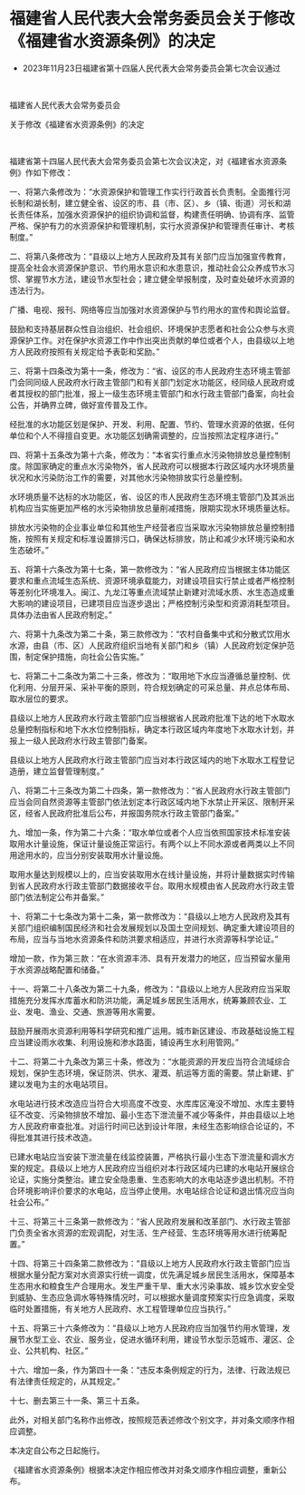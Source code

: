 # 福建省人民代表大会常务委员会关于修改《福建省水资源条例》的决定

- 2023年11月23日福建省第十四届人民代表大会常务委员会第七次会议通过

<!-- INFO END -->

​

福建省人民代表大会常务委员会

关于修改《福建省水资源条例》的决定

​

福建省第十四届人民代表大会常务委员会第七次会议决定，对《福建省水资源条例》作如下修改：

一、将第六条修改为：“水资源保护和管理工作实行行政首长负责制。全面推行河长制和湖长制，建立健全省、设区的市、县（市、区）、乡（镇、街道）河长和湖长责任体系，加强水资源保护的组织协调和监督，构建责任明确、协调有序、监管严格、保护有力的水资源保护和管理机制，实行水资源保护和管理责任审计、考核制度。”

二、将第八条修改为：“县级以上地方人民政府及其有关部门应当加强宣传教育，提高全社会水资源保护意识、节约用水意识和水患意识，推动社会公众养成节水习惯、掌握节水方法，建设节水型社会；建立健全举报制度，及时查处破坏水资源的违法行为。

广播、电视、报刊、网络等应当加强对水资源保护与节约用水的宣传和舆论监督。

鼓励和支持基层群众性自治组织、社会组织、环境保护志愿者和社会公众参与水资源保护工作。对在保护水资源工作中作出突出贡献的单位或者个人，由县级以上地方人民政府按照有关规定给予表彰和奖励。”

三、将第十四条改为第十一条，修改为：“省、设区的市人民政府生态环境主管部门会同同级人民政府水行政主管部门和有关部门划定水功能区，经同级人民政府或者其授权的部门批准，报上一级生态环境主管部门和水行政主管部门备案，向社会公告，并确界立碑，做好宣传普及工作。

经批准的水功能区划是保护、开发、利用、配置、节约、管理水资源的依据，任何单位和个人不得擅自变更。水功能区划确需调整的，应当按照法定程序进行。”

四、将第十五条改为第十六条，修改为：“本省实行重点水污染物排放总量控制制度。除国家确定的重点水污染物外，省人民政府可以根据本行政区域内水环境质量状况和水污染防治工作的需要，对其他水污染物排放实行总量控制。

水环境质量不达标的水功能区，省、设区的市人民政府生态环境主管部门及其派出机构应当实施更加严格的水污染物排放总量削减措施，限期实现水环境质量达标。

排放水污染物的企业事业单位和其他生产经营者应当采取水污染物排放总量控制措施，按照有关规定和标准设置排污口，确保达标排放，防止和减少水环境污染和水生态破坏。”

五、将第十六条改为第十七条，第一款修改为：“省人民政府应当根据主体功能区要求和重点流域生态系统、资源环境承载能力，对建设项目实行禁止或者严格控制等差别化环境准入。闽江、九龙江等重点流域禁止新建对流域水质、水生态造成重大影响的建设项目，已建项目应当逐步退出；严格控制污染型和资源消耗型项目。具体办法由省人民政府制定。”

六、将第十九条改为第二十条，第三款修改为：“农村自备集中式和分散式饮用水水源，由县（市、区）人民政府组织当地有关部门和乡（镇）人民政府划定保护范围，制定保护措施，向社会公告实施。”

七、将第二十二条改为第二十三条，修改为：“取用地下水应当遵循总量控制、优化利用、分层开采、采补平衡的原则，符合规划确定的可采总量、井点总体布局、取水层位的要求。

县级以上地方人民政府水行政主管部门应当根据省人民政府批准下达的地下水取水总量控制指标和地下水水位控制指标，确定本行政区域内年度地下水取水计划，并报上一级人民政府水行政主管部门备案。

县级以上地方人民政府水行政主管部门应当对本行政区域内的地下水取水工程登记造册，建立监督管理制度。”

八、将第二十三条改为第二十四条，第一款修改为：“省人民政府水行政主管部门应当会同自然资源等主管部门依法划定本行政区域内地下水禁止开采区、限制开采区，经省人民政府批准后公布，并报国务院水行政主管部门备案。”

九、增加一条，作为第二十六条：“取水单位或者个人应当依照国家技术标准安装取用水计量设施，保证计量设施正常运行。有两个以上不同水源或者两类以上不同用途用水的，应当分别安装取用水计量设施。

取用水量达到规模以上的，应当安装取用水在线计量设施，并将计量数据实时传输到省人民政府水行政主管部门数据接收平台。取用水规模由省人民政府水行政主管部门依法制定公布并备案。”

十、将第二十七条改为第十二条，第一款修改为：“县级以上地方人民政府及其有关部门组织编制国民经济和社会发展规划以及国土空间规划、确定重大建设项目的布局，应当与当地水资源条件和防洪要求相适应，并进行水资源等科学论证。”

增加一款，作为第三款：“在水资源丰沛、具有开发潜力的地区，应当预留水量用于水资源战略配置和储备。”

十一、将第二十八条改为第二十九条，修改为：“县级以上地方人民政府应当采取措施充分发挥水库蓄水和防洪功能，满足城乡居民生活用水，统筹兼顾农业、工业、发电、渔业、交通、旅游等用水需要。

鼓励开展雨水资源利用等科学研究和推广运用。城市新区建设、市政基础设施工程应当建设雨水收集、利用设施和渗水路面，铺设再生水利用管网。”

十二、将第二十九条改为第三十条，修改为：“水能资源的开发应当符合流域综合规划，保护生态环境，保证防洪、供水、灌溉、航运等方面的需要。禁止新建、扩建以发电为主的水电站项目。

水电站进行技术改造应当符合大坝高度不改变、水库库区淹没不增加、水库主要特征不改变、污染物排放不增加、最小生态下泄流量不减少等条件，并由县级以上地方人民政府审查批准。对运行时间已达到设计年限，未经生态影响综合论证的，不得批准其进行技术改造。

已建水电站应当安装下泄流量在线监控装置，严格执行最小生态下泄流量和调水方案的规定。县级以上地方人民政府应当组织对本行政区域内已建的水电站开展综合论证，实施分类整治。建立安全隐患重、生态影响大的水电站逐步退出机制。不符合环境影响评价要求的水电站，应当停止使用。水电站综合论证和退出情况应当向社会公布。”

十三、将第三十三条第一款修改为：“省人民政府发展和改革部门、水行政主管部门负责全省水资源的宏观调配，对生活、生产经营、生态环境等用水进行统筹配置。”

十四、将第三十四条第二款修改为：“县级以上地方人民政府水行政主管部门应当根据水量分配方案对水资源实行统一调度，优先满足城乡居民生活用水，保障基本生态用水和粮食生产合理用水。发生严重干旱、重大水污染事故、城乡饮水安全受到威胁、生态应急调水等特殊情况时，可以根据水量调度预案实行应急调度，采取临时处置措施，有关地方人民政府、水工程管理单位应当执行。”

十五、将第三十六条修改为：“县级以上地方人民政府应当加强节约用水管理，发展节水型工业、农业、服务业，促进水循环利用，建设节水型示范城市、灌区、企业、公共机构、社区。”

十六、增加一条，作为第四十一条：“违反本条例规定的行为，法律、行政法规已有法律责任规定的，从其规定。”

十七、删去第三十一条、第三十五条。

此外，对相关部门名称作出修改，按照规范表述修改个别文字，并对条文顺序作相应调整。

本决定自公布之日起施行。

《福建省水资源条例》根据本决定作相应修改并对条文顺序作相应调整，重新公布。

